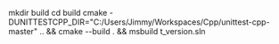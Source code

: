 mkdir build
cd build
cmake -DUNITTESTCPP_DIR="C:/Users/Jimmy/Workspaces/Cpp/unittest-cpp-master" .. && cmake --build . && msbuild t_version.sln

